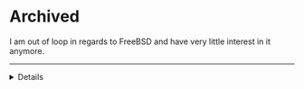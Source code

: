 # Archived
I am out of loop in regards to FreeBSD and have very little interest in it anymore.

<hr>
<details>
# FreeBSD Post Install

This is my personal FreeBSD post-installation script that automates the process of downloading and installing the necessary packages and performing various tasks. 
# Usage
Dont clone the repo because the script will do that itself. Instead use fetch to download the script and run it as root. 
```
fetch https://raw.githubusercontent.com/wolandark/FreeBSD_Post_Install/main/FreeBSD_Post_Install.sh
```
# Looks
![image](https://github.com/wolandark/FreeBSD_Post_Install/blob/main/screenshot.jpg)

This script will download the following packages:
- automount
- fusefs-exfat
- fusefs-ext2
- fusefs-gphotofs
- fusefs-hfsfuse
- fusefs-jmtpfs
- firefox
- fusefs-ntfs
- dbus
- papirus-icon-theme
- xviewer
- feh
- pcmanfm
- vim-X11
- wget
- curl
- bash
- py39-ranger
- htop
- pfetch
- git
- doas
- xorg
- icewm
- w3m
- w3m-img
- exa
- scrot
- menumaker

The script performs the following tasks:

- Adds the following lines to [/usr/local/etc/doas.conf]():

```
permit nopass keepenv :$USER
permit nopass :$USER cmd reboot
permit nopass :$USER cmd poweroff
permit :wheel
```
- Adds the following lines to [/boot/loader.conf]():
```
echo -e "autoboot_delay=3
loader_logo="beastie
coretemp_load"YES"
tmpfs_load="YES"
aio_load="YES"
fuse_load="YES"
hw.syscond.bell=0
```
- Adds the following lines to [/etc/sysctl.conf]():
```
vfs.usermount=1
kern.sched.preempt_thresh=64
kern.ipc.shm_allow_removed=1
kern.vt.enable_bell=0
```
- Adds the following lines to [/etc/rc.conf]():
```
ntpd_flags="-g"
fuse_enable="YES"
```
- Adds the following lines to [/usr/local/etc/automount.conf]():
```
USERMOUNT=YES
ATIME=NO
REMOVEDIRS=YES
FM="pcmanfm"
USER=woland
ENCODING=en_US.UTF-8
```

- Adds the following lines to [/home/$USER/.xinitrc]():
```
xsetroot -cursor_name left_ptr
xset r rate 250 60
xset b off
xmodmap -e "keycode 147 = Super_L"
feh --bg-scale ~/freebsd-wallpaper.jpg
exec icewm
```
- Adds the following lines to [/home/$USER/.bashrc]():
```
export TERM=xterm-256color
export VISUAL=vim
export LANG=en_US.UTF-8
export LANGUAGE=en_US.UTF-8
export GTK2_RC_FILES="$HOME/.gtkrc-2.0"
export BROWSER=firefox
export QT_QPA_PLATFORMTHEME="qt5ct"
MOZ_X11_EGL=1
export LC_ALL=en_US.UTF-8
export MM_CHARSET=UTF-8
```
- Loads the following kernel module:
```
fusefs
```
- Enables the following service:
```
dbus
```

This is a very basic shell script that aims to aid users who want to experince FreeBSD in a graphical enviorment. This script assumes the following but will work just fine in any case:

- You are on a clean install of FreeBSD 14+
- You are familiar with how unix operating systems work and are able to alter the script should you need to
- You know what you're doing
- You prefer to startx instead of using a display manager although any display manager can be installed and enabled by the user if needed
- You are connected to the internet 
- You have atleast 5gb of storage 

Please feel free to use, distribute and change the script to your needs. Also please feel free to make suggestions and pull requests and fork the repo.

# Discalimer
I do not claim the credit for the icewm theme. The nord icewm theme is available for download from [here](https://www.box-look.org/p/1952840) and the credit goes to the amazing person who made the theme. I have of course added my own keybinindg and certain customizations to the icewm files.

</details>
